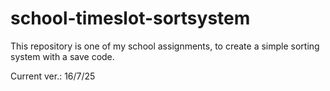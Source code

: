 # school-timeslot-sortsystem
This repository is one of my school assignments, to create a simple sorting system with a save code.

Current ver.: 16/7/25
